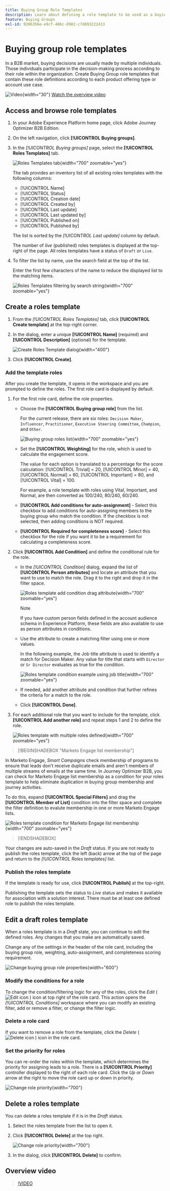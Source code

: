 ```yaml
---
title: Buying Group Role Templates
description: Learn about defining a role template to be used as a buying group component.
feature: Buying Groups
exl-id: 9206356e-e9cf-486c-8982-c7d893222413
---
```

# Buying group role templates

In a B2B market, buying decisions are usually made by multiple individuals. Those individuals participate in the decision-making process according to their role within the organization. Create Buying Group role templates that contain these role definitions according to each product offering type or account use case.

![Video](../../assets/do-not-localize/icon-video.svg){width="30"} [Watch the overview video](#overview-video)

## Access and browse role templates

1. In your Adobe Experience Platform home page, click Adobe Journey Optimizer B2B Edition.

1. On the left navigation, click **[!UICONTROL Buying groups]**.

1. In the _[!UICONTROL Buying groups]_ page, select the **[!UICONTROL Roles Templates]** tab.

   ![Roles Templates tab](assets/roles-templates-tab.png){width="700" zoomable="yes"}

   The tab provides an inventory list of all existing roles templates with the following columns:

   * [!UICONTROL Name]
   * [!UICONTROL Status]
   * [!UICONTROL Creation date]
   * [!UICONTROL Created by]
   * [!UICONTROL Last update]
   * [!UICONTROL Last updated by]
   * [!UICONTROL Published on]
   * [!UICONTROL Published by]

   The list is sorted by the _[!UICONTROL Last update]_ column by default.

   The number of _live_ (published) roles templates is displayed at the top-right of the page. All roles templates have a status of `Draft` or `Live`.

1. To filter the list by name, use the search field at the top of the list.

   Enter the first few characters of the name to reduce the displayed list to the matching items. 

   ![Roles Templates filtering by search string](assets/roles-templates-search.png){width="700" zoomable="yes"}

## Create a roles template

1. From the _[!UICONTROL Roles Templates]_ tab, click **[!UICONTROL Create template]** at the top-right corner.

1. In the dialog, enter a unique **[!UICONTROL Name]** (required) and **[!UICONTROL Description]** (optional) for the template.

   ![Create Roles Template dialog](assets/roles-template-create-dialog.png){width="400"}

1. Click **[!UICONTROL Create]**.

### Add the template roles

After you create the template, it opens in the workspace and you are prompted to define the roles. The first role card is displayed by default.

1. For the first role card, define the role properties.

   * Choose the **[!UICONTROL Buying group role]** from the list.

      For the current release, there are six roles: `Decision Maker`, `Influencer`, `Practitioner`, `Executive Steering Committee`, `Champion`, and `Other`.

      ![Buying group roles list](./assets/roles-template-create-roles-list.png){width="700" zoomable="yes"}  

   * Set the **[!UICONTROL Weighting]** for the role, which is used to calculate the engagement score. 

      The value for each option is translated to a percentage for the score calculation: [!UICONTROL Trivial] = 20, [!UICONTROL Minor] = 40, [!UICONTROL Normal] = 60, [!UICONTROL Important] =  80, and [!UICONTROL Vital] = 100.

      For example, a role template with roles using Vital, Important, and Normal, are then converted  as 100/240, 80/240, 60/240.

   * **[!UICONTROL Add conditions for auto-assignment]** - Select this checkbox to add conditions for auto-assigning members to the buying group who match the condition. If the checkbox is not selected, then adding conditions is NOT required.

   * **[!UICONTROL Required for completeness score]** - Select this checkbox for the role if you want it to be a requirement for calculating a completeness score.

1. Click **[!UICONTROL Add Condition]** and define the conditional rule for the role.

   * In the _[!UICONTROL Condition]_ dialog, expand the list of **[!UICONTROL Person attributes]** and locate an attribute that you want to use to match the role. Drag it to the right and drop it in the filter space. 

      ![Roles template add condition drag attribute](assets/roles-template-role-attribute.png){width="700" zoomable="yes"}

      >[!NOTE]
      >
      >If you have custom person fields defined in the account audience schema in Experience Platform, these fields are also available to use as person attributes in conditions.

   * Use the attribute to create a matching filter using one or more values. 
    
      In the following example, the Job title attribute is used to identify a match for Decision Maker. Any value for title that starts with `Director` or `Sr Director` evaluates as true for the condition.

      ![Roles template condition example using job title](assets/roles-template-condition-example-job-title.png){width="700" zoomable="yes"}

   * If needed, add another attribute and condition that further refines the criteria for a match to the role.

   * Click **[!UICONTROL Done]**.

1. For each additional role that you want to include for the template, click **[!UICONTROL Add another role]** and repeat steps 1 and 2 to define the role.

   ![Roles template with multiple roles defined](assets/roles-template-multiple-roles.png){width="700" zoomable="yes"}

>[!BEGINSHADEBOX "Marketo Engage list membership"]

In Marketo Engage, _Smart Campaigns_ check membership of programs to ensure that leads don't receive duplicate emails and aren't members of multiple streams of emails at the same time. In Journey Optimizer B2B, you can check for Marketo Engage list membership as a condition for your roles template to help eliminate duplication in buying group membership and journey activities.
   
To do this, expand **[!UICONTROL Special Filters]** and drag the **[!UICONTROL Member of List]** condition into the filter space and complete the filter definition to evalute membership in one or more Marketo Engage lists.

![Roles template condition for Marketo Engage list membership](assets/roles-template-conditions-member-of-list.png){width="700" zoomable="yes"}

>[!ENDSHADEBOX] 

Your changes are auto-saved in the _Draft_ status. If you are not ready to publish the roles template, click the left (back) arrow at the top of the page and return to the _[!UICONTROL Roles templates]_ list.

### Publish the roles template

If the template is ready for use, click **[!UICONTROL Publish]** at the top-right.

Publishing the template sets the status to _Live_ status and makes it available for association with a solution interest. There must be at least one defined role to publish the roles template. 

## Edit a draft roles template

When a roles template is in a _Draft_ state, you can continue to edit the defined roles. Any changes that you make are automatically saved.

Change any of the settings in the header of the role card, including the buying group role, weighting, auto-assignment, and completeness scoring requirement.

![Change buying group role properties](./assets/roles-template-role-properties.png){width="600"}

### Modify the conditions for a role

To change the condition/filtering logic for any of the roles, click the _Edit_ ( ![Edit icon](../assets/do-not-localize/icon-edit.svg) ) icon at top right of the role card. This action opens the _[!UICONTROL Conditions]_ workspace where you can modify an existing filter, add or remove a filter, or change the filter logic.

### Delete a role card

If you want to remove a role from the template, click the _Delete_ ( ![Delete icon](../assets/do-not-localize/icon-delete.svg) ) icon in the role card. 

### Set the priority for roles

You can re-order the roles within the template, which determines the priority for assigning leads to a role. There is a **[!UICONTROL Priority]** controller displayed to the right of each role card. Click the _Up_ or _Down_ arrow at the right to move the role card up or down in priority.

![Change role priority](./assets/roles-template-role-priority.png){width="700"}

## Delete a roles template

You can delete a roles template if it is in the _Draft_ status. 

1. Select the roles template from the list to open it. 

1. Click **[!UICONTROL Delete]** at the top right.

   ![Change role priority](./assets/roles-template-delete.png){width="700"}

1. In the dialog, click **[!UICONTROL Delete]** to confirm.

## Overview video

>[!VIDEO](https://video.tv.adobe.com/v/3433079/?learn=on)
